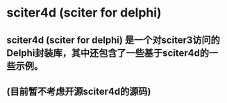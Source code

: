 # sciter4d (sciter for delphi)

## sciter4d (sciter for delphi) 是一个对sciter3访问的Delphi封装库，其中还包含了一些基于sciter4d的一些示例。
## (目前暂不考虑开源sciter4d的源码)